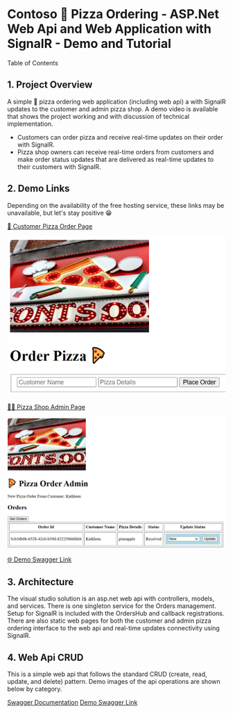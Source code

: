 # Contoso 🍕 Pizza Ordering - ASP.Net Web Api and Web Application with SignalR - Demo and Tutorial

Table of Contents

##  1. <a name='ProjectOverview'></a>Project Overview

A simple 🍕 pizza ordering web application (including web api) a with SignalR updates to the customer and admin pizza shop. A demo video is available that shows the project working and with discussion of technical implementation.
- Customers can order pizza and receive real-time updates on their order with SignalR.
- Pizza shop owners can receive real-time orders from customers and make order status updates that are delivered as real-time updates to their customers with SignalR.

##	2. <a name='DemoLinks'></a>Demo Links
Depending on the availability of the free hosting service, these links may be unavailable, but let's stay positive 😁

[🧍 Customer Pizza Order Page](http://orderpizzademo.runasp.net/)

![Customer Pizza Order Page](images/customerpage.jpg)

[👩‍🍳 Pizza Shop Admin Page](http://orderpizzademo.runasp.net/admin.html)

![Pizza Shop Admin Page](images/adminpage.jpg)

[🌐 Demo Swagger Link](http://orderpizzademo.runasp.net/swagger/index.html)

##  3. <a name='Architecture'></a>Architecture
The visual studio solution is an asp.net web api with controllers, models, and services. There is one singleton service for the Orders management. Setup for SignalR is included with the OrdersHub and callback registrations. There are also static web pages for both the customer and admin pizza ordering interface to the web api and real-time updates connectivity using SignalR.

##  4. <a name='WebApiCRUD'></a>Web Api CRUD
This is a simple web api that follows the standard CRUD (create, read, update, and delete) pattern. Demo images of the api operations are shown below by category.


[Swagger Documentation](http://orderpizzademo.runasp.net/swagger/v1/swagger.json)
[Demo Swagger Link](http://orderpizzademo.runasp.net/swagger/index.html)



